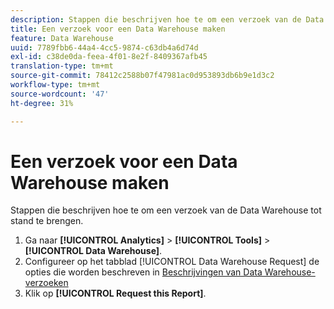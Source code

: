 ```yaml
---
description: Stappen die beschrijven hoe te om een verzoek van de Data Warehouse tot stand te brengen.
title: Een verzoek voor een Data Warehouse maken
feature: Data Warehouse
uuid: 7789fbb6-44a4-4cc5-9874-c63db4a6d74d
exl-id: c38de0da-feea-4f01-8e2f-8409367afb45
translation-type: tm+mt
source-git-commit: 78412c2588b07f47981ac0d953893db6b9e1d3c2
workflow-type: tm+mt
source-wordcount: '47'
ht-degree: 31%

---
```


# Een verzoek voor een Data Warehouse maken

Stappen die beschrijven hoe te om een verzoek van de Data Warehouse tot stand te brengen.

1. Ga naar **[!UICONTROL Analytics]** > **[!UICONTROL Tools]** > **[!UICONTROL Data Warehouse]**.
1. Configureer op het tabblad [!UICONTROL Data Warehouse Request] de opties die worden beschreven in [Beschrijvingen van Data Warehouse-verzoeken](/help/export/data-warehouse/data-warehouse.md#section_F21C78ED36884C389C852E876AF5CDE8)
1. Klik op **[!UICONTROL Request this Report]**.
